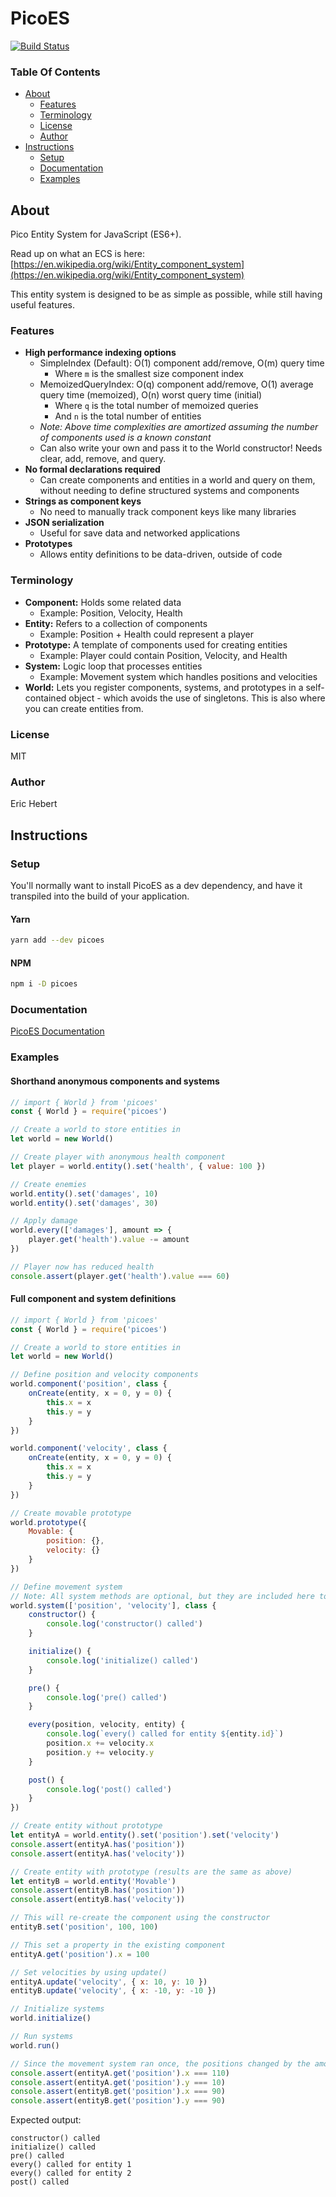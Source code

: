 # PicoES

[![Build Status](https://travis-ci.org/ayebear/picoes.svg?branch=master)](https://travis-ci.org/ayebear/picoes)

### Table Of Contents

* [About](#about)
	* [Features](#features)
	* [Terminology](#terminology)
	* [License](#license)
	* [Author](#author)
* [Instructions](#instructions)
	* [Setup](#setup)
	* [Documentation](#documentation)
	* [Examples](#examples)

## About

Pico Entity System for JavaScript (ES6+).

Read up on what an ECS is here: [https://en.wikipedia.org/wiki/Entity_component_system](https://en.wikipedia.org/wiki/Entity_component_system)

This entity system is designed to be as simple as possible, while still having useful features.

### Features

* **High performance indexing options**
	* SimpleIndex (Default): O(1) component add/remove, O(m) query time
		* Where `m` is the smallest size component index
	* MemoizedQueryIndex: O(q) component add/remove, O(1) average query time (memoized), O(n) worst query time (initial)
		* Where `q` is the total number of memoized queries
		* And `n` is the total number of entities
	* *Note: Above time complexities are amortized assuming the number of components used is a known constant*
	* Can also write your own and pass it to the World constructor! Needs clear, add, remove, and query.
* **No formal declarations required**
	* Can create components and entities in a world and query on them, without needing to define structured systems and components
* **Strings as component keys**
	* No need to manually track component keys like many libraries
* **JSON serialization**
	* Useful for save data and networked applications
* **Prototypes**
	* Allows entity definitions to be data-driven, outside of code

### Terminology

* **Component:** Holds some related data
	* Example: Position, Velocity, Health
* **Entity:** Refers to a collection of components
	* Example: Position + Health could represent a player
* **Prototype:** A template of components used for creating entities
	* Example: Player could contain Position, Velocity, and Health
* **System:** Logic loop that processes entities
	* Example: Movement system which handles positions and velocities
* **World:** Lets you register components, systems, and prototypes in a self-contained object - which avoids the use of singletons. This is also where you can create entities from.

### License

MIT

### Author

Eric Hebert

## Instructions

### Setup

You'll normally want to install PicoES as a dev dependency, and have it transpiled into the build of your application.

#### Yarn

```bash
yarn add --dev picoes
```

#### NPM

```bash
npm i -D picoes
```

### Documentation

[PicoES Documentation](http://ayebear.com/picoes)

### Examples

#### Shorthand anonymous components and systems

```javascript
// import { World } from 'picoes'
const { World } = require('picoes')

// Create a world to store entities in
let world = new World()

// Create player with anonymous health component
let player = world.entity().set('health', { value: 100 })

// Create enemies
world.entity().set('damages', 10)
world.entity().set('damages', 30)

// Apply damage
world.every(['damages'], amount => {
	player.get('health').value -= amount
})

// Player now has reduced health
console.assert(player.get('health').value === 60)
```

#### Full component and system definitions

```javascript
// import { World } from 'picoes'
const { World } = require('picoes')

// Create a world to store entities in
let world = new World()

// Define position and velocity components
world.component('position', class {
	onCreate(entity, x = 0, y = 0) {
		this.x = x
		this.y = y
	}
})

world.component('velocity', class {
	onCreate(entity, x = 0, y = 0) {
		this.x = x
		this.y = y
	}
})

// Create movable prototype
world.prototype({
	Movable: {
		position: {},
		velocity: {}
	}
})

// Define movement system
// Note: All system methods are optional, but they are included here to show the flow
world.system(['position', 'velocity'], class {
	constructor() {
		console.log('constructor() called')
	}

	initialize() {
		console.log('initialize() called')
	}

	pre() {
		console.log('pre() called')
	}

	every(position, velocity, entity) {
		console.log(`every() called for entity ${entity.id}`)
		position.x += velocity.x
		position.y += velocity.y
	}

	post() {
		console.log('post() called')
	}
})

// Create entity without prototype
let entityA = world.entity().set('position').set('velocity')
console.assert(entityA.has('position'))
console.assert(entityA.has('velocity'))

// Create entity with prototype (results are the same as above)
let entityB = world.entity('Movable')
console.assert(entityB.has('position'))
console.assert(entityB.has('velocity'))

// This will re-create the component using the constructor
entityB.set('position', 100, 100)

// This set a property in the existing component
entityA.get('position').x = 100

// Set velocities by using update()
entityA.update('velocity', { x: 10, y: 10 })
entityB.update('velocity', { x: -10, y: -10 })

// Initialize systems
world.initialize()

// Run systems
world.run()

// Since the movement system ran once, the positions changed by the amount of their velocity
console.assert(entityA.get('position').x === 110)
console.assert(entityA.get('position').y === 10)
console.assert(entityB.get('position').x === 90)
console.assert(entityB.get('position').y === 90)
```

Expected output:

```
constructor() called
initialize() called
pre() called
every() called for entity 1
every() called for entity 2
post() called
```
